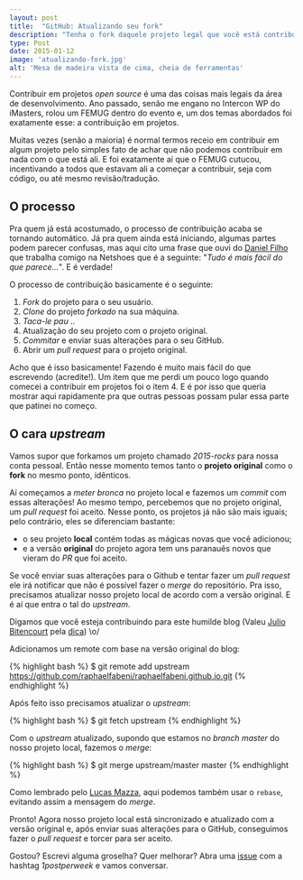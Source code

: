 ```yaml
---
layout: post
title:  "GitHub: Atualizando seu fork"
description: "Tenha o fork daquele projeto legal que você está contribuindo sempre atualizado e evite problemas"
type: Post
date: 2015-01-12
image: 'atualizando-fork.jpg'
alt: 'Mesa de madeira vista de cima, cheia de ferramentas'
---
```


Contribuir em projetos *open source* é uma das coisas mais legais da área de desenvolvimento. Ano passado, senão me engano no Intercon WP do iMasters, rolou um FEMUG dentro do evento e, um dos temas abordados foi exatamente esse: a contribuição em projetos.

Muitas vezes (senão a maioria) é normal termos receio em contribuir em algum projeto pelo simples fato de achar que não podemos contribuir em nada com o que está ali. E foi exatamente aí que o FEMUG cutucou, incentivando a todos que estavam ali a começar a contribuir, seja com código, ou até mesmo revisão/tradução.

## O processo

Pra quem já está acostumado, o processo de contribuição acaba se tornando automático. Já pra quem ainda está iniciando, algumas partes podem parecer confusas, mas aqui cito uma frase que ouvi do [Daniel Filho](http://twitter.com/danielfilho) que trabalha comigo na Netshoes que é a seguinte: "*Tudo é mais fácil do que parece...*". E é verdade!

O processo de contribuição basicamente é o seguinte:

1. *Fork* do projeto para o seu usuário.
2. *Clone* do projeto *forkado* na sua máquina.
3. *Taca-le pau* ..
4. Atualização do seu projeto com o projeto original.
5. *Commitar* e enviar suas alterações para o seu GitHub.
6. Abrir um *pull request* para o projeto original.

Acho que é isso basicamente! Fazendo é muito mais fácil do que escrevendo (acredite!). Um item que me perdi um pouco logo quando comecei a contribuir em projetos foi o item 4. E é por isso que queria mostrar aqui rapidamente pra que outras pessoas possam pular essa parte que patinei no começo.

## O cara *upstream*

Vamos supor que forkamos um projeto chamado *2015-rocks* para nossa conta pessoal. Então nesse momento temos tanto o **projeto original** como o **fork** no mesmo ponto, idênticos.

Aí começamos a *meter bronca* no projeto local e fazemos um *commit* com essas alterações! Ao mesmo tempo, percebemos que no projeto original, um *pull request* foi aceito. Nesse ponto, os projetos já não são mais iguais; pelo contrário, eles se diferenciam bastante:

* o seu projeto **local** contém todas as mágicas novas que você adicionou;
* e a versão **original** do projeto agora tem uns paranauês novos que vieram do *PR* que foi aceito.

Se você enviar suas alterações para o Github e tentar fazer um *pull request* ele irá notificar que não é possível fazer o *merge* do repositório. Pra isso, precisamos atualizar nosso projeto local de acordo com a versão original. E é aí que entra o tal do *upstream*.

Digamos que você esteja contribuindo para este humilde blog (Valeu [Julio Bitencourt](https://github.com/juliobitencourt) pela [dica](https://github.com/raphaelfabeni/raphaelfabeni.github.io/pull/8)) \o/

Adicionamos um remote com base na versão original do blog:

{% highlight bash %}
$ git remote add upstream https://github.com/raphaelfabeni/raphaelfabeni.github.io.git
{% endhighlight  %}

Após feito isso precisamos atualizar o *upstream*:

{% highlight bash %}
$ git fetch upstream
{% endhighlight  %}

Com o *upstream* atualizado, supondo que estamos no *branch master* do nosso projeto local, fazemos o *merge*:

{% highlight bash %}
$ git merge upstream/master master
{% endhighlight  %}

Como lembrado pelo [Lucas Mazza](https://twitter.com/lucasmazza), aqui podemos também usar o `rebase`, evitando assim a mensagem do *merge*.

Pronto! Agora nosso projeto local está sincronizado e atualizado com a versão original e, após enviar suas alterações para o GitHub, conseguimos fazer o *pull request* e torcer para ser aceito.

Gostou? Escrevi alguma groselha? Quer melhorar? Abra uma [issue](https://github.com/raphaelfabeni/raphaelfabeni.github.io/issues) com a hashtag *1postperweek* e vamos conversar.


